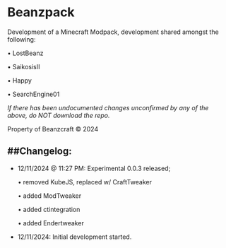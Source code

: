 # Beanzpack
Development of a Minecraft Modpack, development shared amongst the following:

• LostBeanz

• SaikosisII

• Happy

• SearchEngine01


*If there has been undocumented changes unconfirmed by any of the above, do NOT download the repo.*

Property of Beanzcraft © 2024

##Changelog:
--------------
  -  12/11/2024 @ 11:27 PM: Experimental 0.0.3 released;

      • removed KubeJS, replaced w/ CraftTweaker
     
      • added ModTweaker
     
      • added ctintegration
     
      • added Endertweaker
     
  -  12/11/2024: Initial development started.
